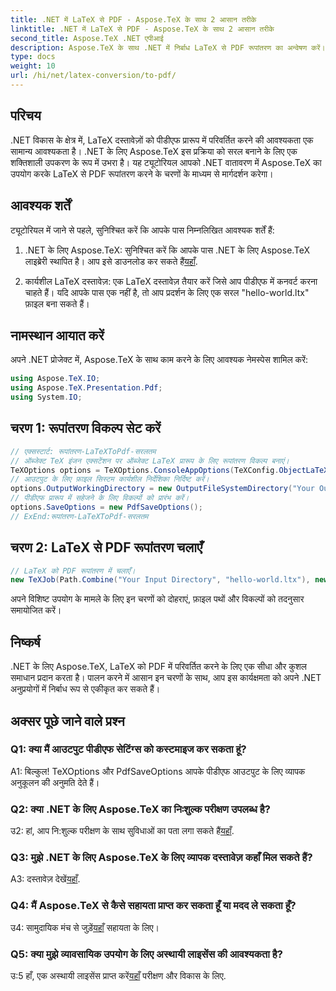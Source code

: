 ```yaml
---
title: .NET में LaTeX से PDF - Aspose.TeX के साथ 2 आसान तरीके
linktitle: .NET में LaTeX से PDF - Aspose.TeX के साथ 2 आसान तरीके
second_title: Aspose.TeX .NET एपीआई
description: Aspose.TeX के साथ .NET में निर्बाध LaTeX से PDF रूपांतरण का अन्वेषण करें। आपके पीडीएफ आउटपुट के लिए सहज एकीकरण और अनुकूलन।
type: docs
weight: 10
url: /hi/net/latex-conversion/to-pdf/
---
```

## परिचय

.NET विकास के क्षेत्र में, LaTeX दस्तावेज़ों को पीडीएफ प्रारूप में परिवर्तित करने की आवश्यकता एक सामान्य आवश्यकता है। .NET के लिए Aspose.TeX इस प्रक्रिया को सरल बनाने के लिए एक शक्तिशाली उपकरण के रूप में उभरा है। यह ट्यूटोरियल आपको .NET वातावरण में Aspose.TeX का उपयोग करके LaTeX से PDF रूपांतरण करने के चरणों के माध्यम से मार्गदर्शन करेगा।

## आवश्यक शर्तें

ट्यूटोरियल में जाने से पहले, सुनिश्चित करें कि आपके पास निम्नलिखित आवश्यक शर्तें हैं:

1.  .NET के लिए Aspose.TeX: सुनिश्चित करें कि आपके पास .NET के लिए Aspose.TeX लाइब्रेरी स्थापित है। आप इसे डाउनलोड कर सकते हैं[यहाँ](https://releases.aspose.com/tex/net/).

2. कार्यशील LaTeX दस्तावेज़: एक LaTeX दस्तावेज़ तैयार करें जिसे आप पीडीएफ में कनवर्ट करना चाहते हैं। यदि आपके पास एक नहीं है, तो आप प्रदर्शन के लिए एक सरल "hello-world.ltx" फ़ाइल बना सकते हैं।

## नामस्थान आयात करें

अपने .NET प्रोजेक्ट में, Aspose.TeX के साथ काम करने के लिए आवश्यक नेमस्पेस शामिल करें:

```csharp
using Aspose.TeX.IO;
using Aspose.TeX.Presentation.Pdf;
using System.IO;
```

## चरण 1: रूपांतरण विकल्प सेट करें

```csharp
// एक्सस्टार्ट: रूपांतरण-LaTeXToPdf-सरलतम
// ऑब्जेक्ट TeX इंजन एक्सटेंशन पर ऑब्जेक्ट LaTeX प्रारूप के लिए रूपांतरण विकल्प बनाएं।
TeXOptions options = TeXOptions.ConsoleAppOptions(TeXConfig.ObjectLaTeX);
// आउटपुट के लिए फ़ाइल सिस्टम कार्यशील निर्देशिका निर्दिष्ट करें।
options.OutputWorkingDirectory = new OutputFileSystemDirectory("Your Output Directory");
// पीडीएफ प्रारूप में सहेजने के लिए विकल्पों को प्रारंभ करें।
options.SaveOptions = new PdfSaveOptions();
// ExEnd:रूपांतरण-LaTeXToPdf-सरलतम
```

## चरण 2: LaTeX से PDF रूपांतरण चलाएँ

```csharp
// LaTeX को PDF रूपांतरण में चलाएँ।
new TeXJob(Path.Combine("Your Input Directory", "hello-world.ltx"), new PdfDevice(), options).Run();
```

अपने विशिष्ट उपयोग के मामले के लिए इन चरणों को दोहराएं, फ़ाइल पथों और विकल्पों को तदनुसार समायोजित करें।

## निष्कर्ष

.NET के लिए Aspose.TeX, LaTeX को PDF में परिवर्तित करने के लिए एक सीधा और कुशल समाधान प्रदान करता है। पालन करने में आसान इन चरणों के साथ, आप इस कार्यक्षमता को अपने .NET अनुप्रयोगों में निर्बाध रूप से एकीकृत कर सकते हैं।

## अक्सर पूछे जाने वाले प्रश्न

### Q1: क्या मैं आउटपुट पीडीएफ सेटिंग्स को कस्टमाइज कर सकता हूं?

A1: बिल्कुल! TeXOptions और PdfSaveOptions आपके पीडीएफ आउटपुट के लिए व्यापक अनुकूलन की अनुमति देते हैं।

### Q2: क्या .NET के लिए Aspose.TeX का निःशुल्क परीक्षण उपलब्ध है?

 उ2: हां, आप नि:शुल्क परीक्षण के साथ सुविधाओं का पता लगा सकते हैं[यहाँ](https://releases.aspose.com/).

### Q3: मुझे .NET के लिए Aspose.TeX के लिए व्यापक दस्तावेज़ कहाँ मिल सकते हैं?

 A3: दस्तावेज़ देखें[यहाँ](https://reference.aspose.com/tex/net/).

### Q4: मैं Aspose.TeX से कैसे सहायता प्राप्त कर सकता हूँ या मदद ले सकता हूँ?

 उ4: सामुदायिक मंच से जुड़ें[यहाँ](https://forum.aspose.com/c/tex/47) सहायता के लिए।

### Q5: क्या मुझे व्यावसायिक उपयोग के लिए अस्थायी लाइसेंस की आवश्यकता है?

 उ:5 हाँ, एक अस्थायी लाइसेंस प्राप्त करें[यहाँ](https://purchase.aspose.com/temporary-license/) परीक्षण और विकास के लिए.